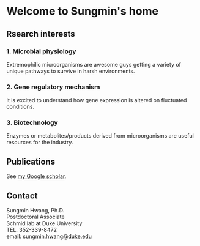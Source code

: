 

# Welcome to Sungmin's home

## Rsearch interests

### 1. Microbial physiology
Extremophilic microorganisms are awesome guys getting a variety of unique pathways to survive in harsh environments.

### 2. Gene regulatory mechanism
It is excited to understand how gene expression is altered on fluctuated conditions.

### 3. Biotechnology
Enzymes or metabolites/products derived from microorganisms are useful resources for the industry.



## Publications
See [my Google scholar](https://scholar.google.com/citations?user=gFb4U-0AAAAJ&hl=en).



## Contact
Sungmin Hwang, Ph.D. <br>
Postdoctoral Associate <br>
Schmid lab at Duke University <br>
TEL. 352-339-8472 <br>
email: sungmin.hwang@duke.edu <br>
